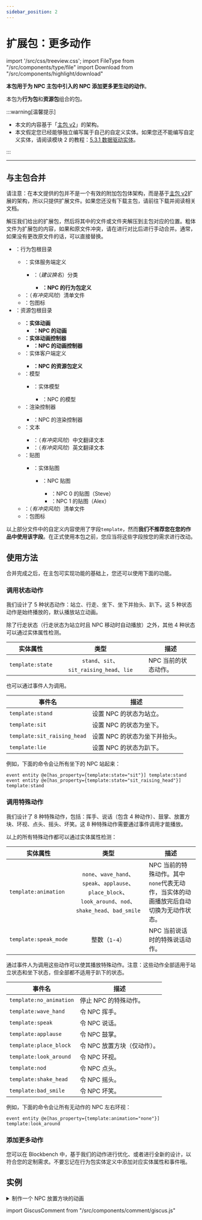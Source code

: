 ```yaml
---
sidebar_position: 2
---
```


# 扩展包：更多动作

import '/src/css/treeview.css';
import FileType from "/src/components/type/file"
import Download from "/src/components/highlight/download"

<Download url="https://app.nekodrive.net/s/8r3f1"/>

**本包用于为 NPC 主包中引入的 NPC 添加更多更生动的动作**。

本包为**行为包**和**资源包**组合的包。

:::warning[温馨提示]

- 本文的内容基于「[主包 v2](main_v2)」的架构。
- 本文假定您已经能够独立编写属于自己的自定义实体。如果您还不能编写自定义实体，请阅读模块 2 的教程：[5.3.1 数据驱动实体](/docs/tutorials/a2_addons/b5_combined_addons/3_custom_entities/1_data_driven_entities)。

:::

---

## 与主包合并

请注意：在本文提供的包并不是一个有效的附加包包体架构，而是基于[主包 v2](main_v2)扩展的架构，所以只提供扩展文件。如果您还没有下载主包，请前往下载并阅读相关文档。

解压我们给出的扩展包，然后将其中的文件或文件夹解压到主包对应的位置。粗体文件为扩展包的内容，如果和原文件冲突，请在进行对比后进行手动合并。通常，如果没有更改原文件的话，可以直接替换。

<treeview>

- <FileType type="folder" name="BP_npc"/>：行为包根目录
  - <FileType type="folder" name="entities"/>：实体服务端定义
    - <FileType type="folder" name="template"/>：（*建议换名*）分类
      - **<FileType type="file" name="npc.server_entity.json"/>：NPC 的行为包定义**
  - <FileType type="file" name="manifest.json"/>：（*有冲突风险*）清单文件
  - <FileType type="image" name="pack_icon.png"/>：包图标
- <FileType type="folder" name="RP_npc"/>：资源包根目录
  - **<FileType type="folder" name="animations"/>：实体动画**
    - **<FileType type="file" name="npc.animations.json"/>：NPC 的动画**
  - **<FileType type="folder" name="animation_controllers"/>：实体动画控制器**
    - **<FileType type="file" name="npc.animations.json"/>：NPC 的动画控制器**
  - <FileType type="folder" name="entity"/>：实体客户端定义
    - **<FileType type="file" name="npc.client_entity.json"/>：NPC 的资源包定义**
  - <FileType type="folder" name="models"/>：模型
    - <FileType type="folder" name="entity"/>：实体模型
      - <FileType type="file" name="npc.geo.json"/>：NPC 的模型
  - <FileType type="folder" name="render_controllers"/>：渲染控制器
    - <FileType type="file" name="npc.render_controllers.json"/>：NPC 的渲染控制器
  - <FileType type="folder" name="texts"/>：文本
    - <FileType type="file" name="zh_CN.lang"/>：（*有冲突风险*）中文翻译文本
    - <FileType type="file" name="en_US.lang"/>：（*有冲突风险*）英文翻译文本
  - <FileType type="folder" name="textures"/>：贴图
    - <FileType type="folder" name="entity"/>：实体贴图
      - <FileType type="folder" name="npc"/>：NPC 贴图
        - <FileType type="image" name="0.png"/>：NPC 0 的贴图（Steve）
        - <FileType type="image" name="1.png"/>：NPC 1 的贴图（Alex）
  - <FileType type="file" name="manifest.json"/>：（*有冲突风险*）清单文件
  - <FileType type="image" name="pack_icon.png"/>：包图标

</treeview>

以上部分文件中的自定义内容使用了字段`template`，然而**我们不推荐您在您的作品中使用该字段**。在正式使用本包之前，您应当将这些字段按您的需求进行改动。

## 使用方法

合并完成之后，在主包可实现功能的基础上，您还可以使用下面的功能。

### 调用状态动作

我们设计了 5 种状态动作：站立、行走、坐下、坐下并抬头、趴下。这 5 种状态动作是始终播放的，默认播放站立动画。

除了行走状态（行走状态为站立时且 NPC 移动时自动播放）之外，其他 4 种状态可以通过实体属性检测。

| 实体属性 | 类型 | 描述 |
| --- | :---: | --- |
| `template:state` | `stand`、`sit`、`sit_raising_head`、`lie` | NPC 当前的状态动作。 |

也可以通过事件人为调用。

| 事件名 | 描述 |
| --- | --- |
| `template:stand` | 设置 NPC 的状态为站立。 |
| `template:sit` | 设置 NPC 的状态为坐下。 |
| `template:sit_raising_head` | 设置 NPC 的状态为坐下并抬头。 |
| `template:lie` | 设置 NPC 的状态为趴下。 |

例如，下面的命令会让所有坐下的 NPC 站起来：

```mcfunction
event entity @e[has_property={template:state="sit"}] template:stand
event entity @e[has_property={template:state="sit_raising_head"}] template:stand
```

### 调用特殊动作

我们设计了 8 种特殊动作，包括：挥手、说话（包含 4 种动作）、鼓掌、放置方块、环视、点头、摇头、坏笑。这 8 种特殊动作需要通过事件调用才能播放。

以上的所有特殊动作都可以通过实体属性检测：

| 实体属性 | 类型 | 描述 |
| --- | :---: | --- |
| `template:animation` | `none`、`wave_hand`、`speak`、`applause`、`place_block`、`look_around`、`nod`、`shake_head`、`bad_smile` | NPC 当前的特殊动作。其中`none`代表无动作，当实体的动画播放完后自动切换为无动作状态。 |
| `template:speak_mode` | 整数（`1`-`4`） | NPC 当前说话时的特殊说话动作。 |

通过事件人为调用这些动作可以使其播放特殊动作。注意：这些动作全部适用于站立状态和坐下状态，但全部都不适用于趴下的状态。

| 事件名 | 描述 |
| --- | --- |
| `template:no_animation` | 停止 NPC 的特殊动作。 |
| `template:wave_hand` | 令 NPC 挥手。 |
| `template:speak` | 令 NPC 说话。 |
| `template:applause` | 令 NPC 鼓掌。 |
| `template:place_block` | 令 NPC 放置方块（仅动作）。 |
| `template:look_around` | 令 NPC 环视。 |
| `template:nod` | 令 NPC 点头。 |
| `template:shake_head` | 令 NPC 摇头。 |
| `template:bad_smile` | 令 NPC 坏笑。 |

例如，下面的命令会让所有无动作的 NPC 左右环视：

```mcfunction
event entity @e[has_property={template:animation="none"}] template:look_around
```

### 添加更多动作

您可以在 Blockbench 中，基于我们的动作进行优化、或者进行全新的设计，以符合您的定制需求。不要忘记在行为包实体定义中添加对应实体属性和事件哦。

## 实例

<details>

<summary>制作一个 NPC 放置方块的动画</summary>

执行一次。以放置石头为例，事先需要确定 NPC 的位置、朝向。假设下文的坐标为 NPC 前方的方块。首先执行`init`函数。

```mcfunction title="init.mcfunction" showLineNumbers
event entity @e[type=template:npc] template:place_block
replaceitem entity @e[type=template:npc] slot.weapon.mainhand 0 stone
# 约15ticks的时候出现放置方块的动作
schedule delay add setblock 15t
```

```mcfunction title="setblock.mcfunction" showLineNumbers
setblock 0 0 0 stone
playsound stone.use @a 0 0 0
replaceitem entity @e[type=template:npc] slot.weapon.mainhand 0 air
```

</details>

import GiscusComment from "/src/components/comment/giscus.js"

<GiscusComment/>
